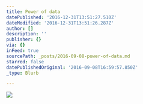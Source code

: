 ```yaml
---
title: Power of data
datePublished: '2016-12-31T13:51:27.510Z'
dateModified: '2016-12-31T13:51:26.287Z'
author: []
description: ''
publisher: {}
via: {}
inFeed: true
sourcePath: _posts/2016-09-08-power-of-data.md
starred: false
datePublishedOriginal: '2016-09-08T16:59:57.850Z'
_type: Blurb

---
```

![](https://the-grid-user-content.s3-us-west-2.amazonaws.com/81bb9573-2c1f-4ef0-9a47-05380e6aeb17.jpg)